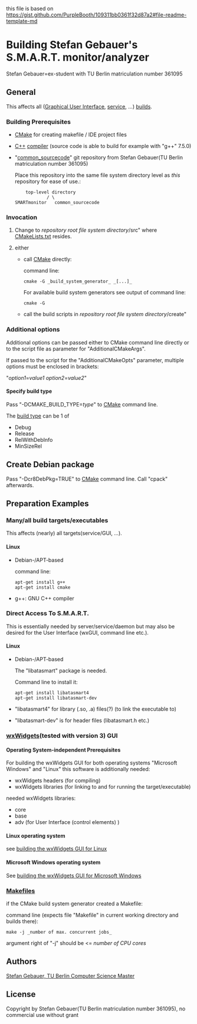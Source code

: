 this file is based on
https://gist.github.com/PurpleBooth/109311bb0361f32d87a2#file-readme-template-md

# Building Stefan Gebauer's S.M.A.R.T. monitor/analyzer

Stefan Gebauer=ex-student with TU Berlin matriculation number 361095

## General

This affects all ([Graphical User Interface](
http://en.wikipedia.org/wiki/Graphical_user_interface), [service](
http://en.wikipedia.org/wiki/Service), ...) [builds](
http://en.wikipedia.org/wiki/Software_build).

### Building Prerequisites

* [CMake](https://cmake.org/download) for creating makefile / IDE project files
* [C++](https://en.wikipedia.org/wiki/C%2B%2B) [compiler](
   http://en.wikipedia.org/wiki/Compiler) (source code is able to build for
   example with "g++" 7.5.0)
* "[common_sourcecode](https://www.github.com/st-gb/common_sourcecode)" git
repository from Stefan Gebauer(TU Berlin matriculation number 361095)

    Place this repository into the same file system directory level as _this_
    repository for ease of use.:

    ```
        top-level directory
                / \
    SMARTmonitor   common_sourcecode
    ```

### Invocation

1. Change to _repository root file system directory_/src" where 
[CMakeLists.txt](https://cmake.org/cmake/help/latest/guide/tutorial/index.html#a-basic-starting-point-step-1)
resides.

2. either

    * call [CMake](https://cmake.org) directly:

      command line:

      ```
      cmake -G _build_system_generator_ _[...]_
      ```
      
      For available build system generators see output of command line:

      ```
      cmake -G
      ```

    * call the build scripts in _repository root file system directory_/create" 

### Additional options

Additional options can be passed either to CMake command line directly or to the
script file as parameter for "AdditionalCMakeArgs".

If passed to the script for the "AdditionalCMakeOpts" parameter, multiple
options must be enclosed in brackets:

"_option1_=_value1_ _option2_=_value2_" 

#### Specify build type

Pass "-DCMAKE\_BUILD\_TYPE=_type_" to [CMake](https://cmake.org) command line.

The
[build type](https://cmake.org/cmake/help/latest/variable/CMAKE_BUILD_TYPE.html)
can be 1 of

* Debug
* Release
* RelWithDebInfo
* MinSizeRel

## Create Debian package

Pass "-Dcr8DebPkg=TRUE" to [CMake](https://cmake.org) command line.
Call "cpack" afterwards.

## Preparation Examples

### Many/all build targets/executables

This affects (nearly) all targets(service/GUI, ...).

####  Linux

- Debian-/APT-based

  command line:

  ```
  apt-get install g++
  apt-get install cmake
  ```

- g++: GNU C++ compiler

### Direct Access To S.M.A.R.T.

This is essentially needed by server/service/daemon but may also be desired for
the User Interface (wxGUI, command line etc.).

#### Linux

  - Debian-/APT-based

    The "libatasmart" package is needed.

    Command line to install it:

    ```
    apt-get install libatasmart4
    apt-get install libatasmart-dev
    ```

- "libatasmart4" for library (.so, .a) files(?) (to link the executable to)
- "libatasmart-dev" is for header files (libatasmart.h etc.)

### [wxWidgets](http://www.wxwidgets.org/downloads)(tested with version 3) GUI

#### Operating System-independent Prerequisites

For building the wxWidgets GUI for both operating systems "Microsoft Windows"
and "Linux" this software is additionally needed:

-  wxWidgets headers (for compiling)
-  wxWidgets libraries (for linking to and for running the target/executable)
  
  needed wxWidgets libraries:

  - core
  - base
  - adv (for User Interface (control elements) )

#### Linux operating system

see [building the wxWidgets GUI for Linux](build/build_Linux_wxGUI.md)

#### Microsoft Windows operating system

See [building the wxWidgets GUI for Microsoft Windows](
build/build_Windows_wxGUI.md)

### [Makefiles](#makefile)

if the CMake build system generator created a Makefile:

  command line (expects file "Makefile" in current working directory and builds
  there):

  ```
  make -j _number of max. concurrent jobs_
  ```

  argument right of "-j" should be <= _number of CPU cores_

## Authors

[Stefan Gebauer, TU Berlin Computer Science Master](https://github.com/st-gb)

## License

Copyright by Stefan Gebauer(TU Berlin matriculation number 361095), no
commercial use without grant